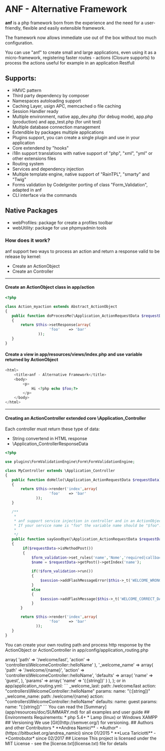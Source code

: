 # ANF - Alternative Framework #

**anf** is a php framework born from the experience and the need for a user-friendly, flexible and easily extensible framework.

The framework now allows immediate use out of the box without too much configuration.

You can use "anf" to create small and large applications, even using it as a micro-framework, registering faster routes - actions (Closure supports) to process the 
actions useful for example in an application Restfull

## Supports: ##

* HMVC pattern
* Third party dependency by composer
* Namespaces autoloading support
* Caching Layer, usign APC, memcached o file caching
* Session Handler ready
* Multiple environment, native app_dev.php (for debug mode), app.php (production) and app_test.php (for unit test)
* Multiple database connection management
* Extendible by packages multiple applications
* Plugins support, you can create a single plugin and use in your application
* Core extendend by "hooks"
* i18n support translations with native support of "php", "xml", "yml" or other extensions files
* Routing system
* Services and dependency injection
* Multiple template engine, native support of "RainTPL", "smarty" and "Twig"
* Forms validation by CodeIgniter porting of class "Form_Validation", adapted in anf
* CLI interface via the commands

## Native Packages ##

* webProfiles: package for create a profiles toolbar 
* webUtility: package for use phpmyadmin tools

### How does it work?

anf support two ways to process an action and return a response valid to be release by kernel:

* Create an ActionObject
* Create an Controller

____________________________________________________
#### Create an ActionObject class in app/action

```php
<?php

class Action_myaction extends Abstract_ActionObject
{
   public function doProcessMe(\Application_ActionRequestData $requestData)
   {
       return $this->setResponse(array(
                    'foo'    => 'bar'
               ));         
   }
}
```

#### Create a view in app/resources/views/index.php and use variable returned by ActionObject

```php
<html>
    <title>anf - Alternative Framework</title>    
    <body>
        <p>
            Hi <?php echo $foo;?>
        </p>
    </body>
</html>
```

____________________________________________________
#### Creating an ActionController extended core \Application_Controller

Each controller must return these type of data:

* String convertend in HTML response
* \Application_ControllerResponseData

```php
<?php

use plugins\FormValidationEngine\Form\FormValidationEngine;

class MyController extends \Application_Controller
{
   public function doHello(\Application_ActionRequestData $requestData)
   {
       return $this->render('index',array(
                    'foo'    => 'bar'
              ));         
   }

   /**
    *
    * anf support service injection in controller and in an ActionObject, simply set method variable name like service name.
    * If your service name is "foo" the variable name should be "$foo". Type hinting is not required, but can help you with editor autocomplete!
    *
    */
   public function sayGoodbye(\Application_ActionRequestData $requestData, FormValidationEngine $form_validation, \Application_SessionManager $session)
   {
        if($requestData->isMethodPost())        
        {   
            $form_validation->set_rules('name','Nome','required|callback_checkName', 'indicare un nome valido');
            $name = $requestData->getPost()->getIndex('name');
            
            if(!$form_validation->run())
            {
                $session->addFlashMessageError($this->_t('WELCOME_WRONG_DATA'));
            }               
            else
            {
                $session->addFlashMessage($this->_t('WELCOME_CORRECT_DATA', array('{{name}}' => $name)));
            }            
       }

       return $this->render('index',array(
                    'foo'    => 'bar'
              ));         
   } 
}
```

You can create your own routing path and process http response by the ActionObject or ActionController in app/config/application_routing.php

<?php

return array(
 
    '_welcome_last' => array(
        'path'      => '/welcome/last',
        'action'    => 'controllers\WelcomeController::helloName'
    ),
        
    '_welcome_name' => array(
        'path'      => '/welcome/{name}',
        'action'    => 'controllers\WelcomeController::helloName',
        'defaults'  => array(
            'name' => 'guest',
        ),
        'params'    => array(
            'name' => '(:[string])'
        )
    ),
    
    
);

or in app/application_routing.yml:

```

_welcome_last: 
        path: /welcome/last
        action: "controllers\WelcomeController::helloName"
        params:
            name: "(:[string])"

_welcome_name: 
        path: /welcome/{name}
        action: "controllers\WelcomeController::helloName"
        defaults:
            name: guest
        params:
            name: "(:[string])"
```

You can read the [Summary](app/resources/doc/SUMMARY.md) for all examples and user guide


## Environments Requirements:

* php 5.4+
* Lamp (linux) or Windows XAMPP

## Versioning

We use [Git](http://semver.org/) for versioning. 

## Authors and other Contributors

* **Andrea Namici** - *Author* - (https://bitbucket.org/andrea_namici) since 01/2015
* **Luca Tariciotti** - *Controbutor* since 02/2017

## License

This project is licensed under the MIT License - see the [license.txt](license.txt) file for details